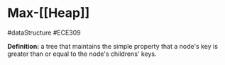 # Max-[[Heap]]
#dataStructure #ECE309 

**Definition:** a tree that maintains the simple property that a node's key is greater than or equal to the node's childrens' keys.